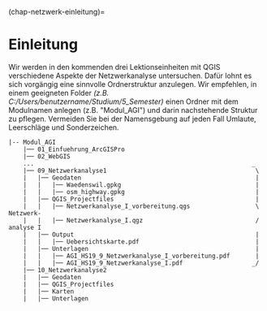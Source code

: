 (chap-netzwerk-einleitung)=
# Einleitung

Wir werden in den kommenden drei Lektionseinheiten mit QGIS verschiedene Aspekte der Netzwerkanalyse
untersuchen. Dafür lohnt es sich vorgängig eine sinnvolle Ordnerstruktur anzulegen. Wir empfehlen, in
einem geeigneten Folder _(z.B. C:/Users/benutzername/Studium/5_Semester)_ einen Ordner mit dem
Modulnamen anlegen (z.B. "Modul_AGI") und darin nachstehende Struktur zu pflegen. Vermeiden Sie bei der
Namensgebung auf jeden Fall Umlaute, Leerschläge und Sonderzeichen.

```
|-- Modul_AGI
    |── 01_Einfuehrung_ArcGISPro
    |── 02_WebGIS
    ...                                                            _   
    |── 09_Netzwerkanalyse1                                         \            
    |   |── Geodaten                                                |
    |   |   |── Waedenswil.gpkg                                     |
    |   |   |── osm_highway.gpkg                                    |
    |   |── QGIS_Projectfiles                                       |
    |   |   |── Netzwerkanalyse_I_vorbereitung.qgs                  \ Netzwerk-
    |   |   |── Netzwerkanalyse_I.qgz                               / analyse I  
    |   |── Output                                                  |
    |   |   |── Uebersichtskarte.pdf                                |
    |   |── Unterlagen                                              |
    |   |   |── AGI_HS19_9_Netzwerkanalyse_I_vorbereitung.pdf       |
    |   |   |── AGI_HS19_9_Netzwerkanalyse_I.pdf                   _/
    |── 10_Netzwerkanalyse2 
    |   |── Geodaten
    |   |── QGIS_Projectfiles
    |   |── Karten
    |   |── Unterlagen
```


